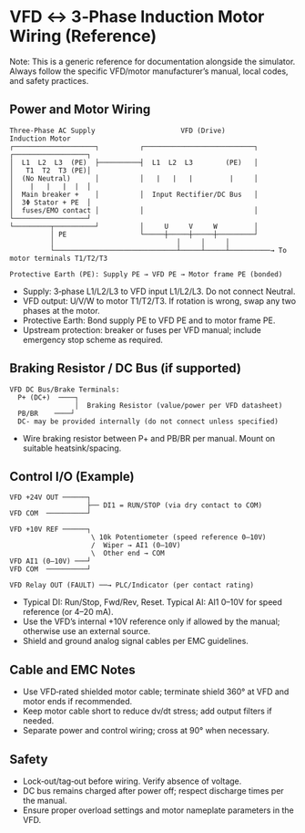 ﻿# VFD ↔ 3‑Phase Induction Motor Wiring (Reference)

Note: This is a generic reference for documentation alongside the simulator. Always follow the specific VFD/motor manufacturer’s manual, local codes, and safety practices.

## Power and Motor Wiring

    Three‑Phase AC Supply                     VFD (Drive)                           Induction Motor
    ┌────────────────────┐          ┌───────────────────────────┐                ┌──────────────────┐
    │  L1  L2  L3  (PE)  ├──────────┤  L1  L2  L3        (PE)   │                │   T1  T2  T3 (PE)│
    │  (No Neutral)      │          │   |   |   |         |     │                │    |   |   |  |  │
    │  Main breaker +    │          │  Input Rectifier/DC Bus   │                │  3Φ Stator + PE  │
    │  fuses/EMO contact │          │                           │                └──────────────────┘
    └─────────┬──────────┘          │     U     V     W         │
              │ PE                  └─────┼─────┼─────┼─────────┘
              │                              │     │     │
              └──────────────────────────────┴─────┴─────┴──────────→ To motor terminals T1/T2/T3
                                                   
    Protective Earth (PE): Supply PE → VFD PE → Motor frame PE (bonded)

- Supply: 3‑phase L1/L2/L3 to VFD input L1/L2/L3. Do not connect Neutral.
- VFD output: U/V/W to motor T1/T2/T3. If rotation is wrong, swap any two phases at the motor.
- Protective Earth: Bond supply PE to VFD PE and to motor frame PE.
- Upstream protection: breaker or fuses per VFD manual; include emergency stop scheme as required.

## Braking Resistor / DC Bus (if supported)

    VFD DC Bus/Brake Terminals:
      P+ (DC+)  ────┐
                    │  Braking Resistor (value/power per VFD datasheet)
      PB/BR    ────┘
      DC- may be provided internally (do not connect unless specified)

- Wire braking resistor between P+ and PB/BR per manual. Mount on suitable heatsink/spacing.

## Control I/O (Example)

    VFD +24V OUT ──────┐
                       ├── DI1 = RUN/STOP (via dry contact to COM)
    VFD COM  ──────────┘

    VFD +10V REF ──────┐
                        \ 10k Potentiometer (speed reference 0–10V)
                        /  Wiper → AI1 (0–10V)
                        \  Other end → COM
    VFD AI1 (0–10V) ───┘
    VFD COM  ──────────┘

    VFD Relay OUT (FAULT) ──→ PLC/Indicator (per contact rating)

- Typical DI: Run/Stop, Fwd/Rev, Reset. Typical AI: AI1 0–10V for speed reference (or 4–20 mA).
- Use the VFD’s internal +10V reference only if allowed by the manual; otherwise use an external source.
- Shield and ground analog signal cables per EMC guidelines.

## Cable and EMC Notes
- Use VFD‑rated shielded motor cable; terminate shield 360° at VFD and motor ends if recommended.
- Keep motor cable short to reduce dv/dt stress; add output filters if needed.
- Separate power and control wiring; cross at 90° when necessary.

## Safety
- Lock‑out/tag‑out before wiring. Verify absence of voltage.
- DC bus remains charged after power off; respect discharge times per the manual.
- Ensure proper overload settings and motor nameplate parameters in the VFD.
